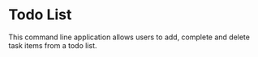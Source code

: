 <h1>Todo List</h1>

<p>This command line application allows users to add, complete and delete task items from a todo list.</p>
